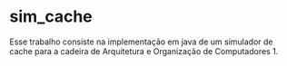 # sim_cache

Esse trabalho consiste na implementação em java de um simulador de cache para a cadeira de Arquitetura e Organização de Computadores 1.